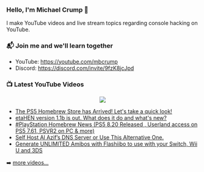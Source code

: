 ### Hello, I'm Michael Crump 👋

I make YouTube videos and live stream topics regarding console hacking on YouTube. 

### 📬 Join me and we'll learn together

- YouTube: https://youtube.com/mbcrump
- Discord: https://discord.com/invite/9fzK8jcJpd

### 📺 Latest YouTube Videos

<div align="center">

[<img src="https://img.shields.io/badge/-Subscribe-red?style=for-the-badge&logo=youtube&logoColor=white"/>](https://www.youtube.com/c/mbcrump?sub_confirmation=1)

</div>

<!-- YOUTUBE:START -->
- [The PS5 Homebrew Store has Arrived! Let&#39;s take a quick look!](https://www.youtube.com/watch?v=xFplTKZZvio)
- [etaHEN version 1.1b is out. What does it do and what&#39;s new?](https://www.youtube.com/watch?v=YOCpPG6TJpw)
- [#PlayStation Homebrew News &lpar;PS5 8.20 Released , Userland access on PS5 7.61, PSVR2 on PC &amp; more&rpar;](https://www.youtube.com/watch?v=E2gG_Nt5Z2c)
- [Self Host Al Azif’s DNS Server or Use This Alternative One.](https://www.youtube.com/watch?v=J04VtdoLHaQ)
- [Generate UNLIMITED Amibos with Flashiibo to use with your Switch, Wii U and 3DS](https://www.youtube.com/watch?v=sKQQwez1M34)
<!-- YOUTUBE:END -->

➡️ [more videos...](https://youtube.com/mbcrump)

